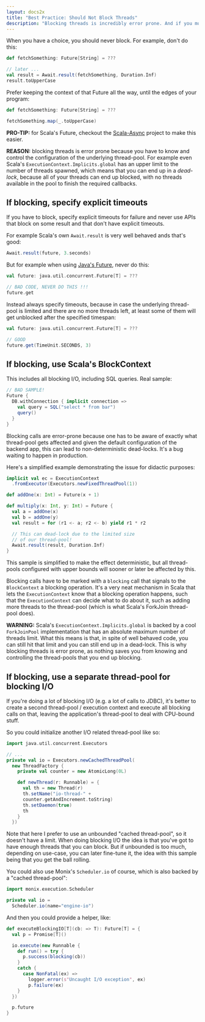 ```yaml
---
layout: docs2x
title: "Best Practice: Should Not Block Threads"
description: "Blocking threads is incredibly error prone. And if you must block, do so with Scala's BlockContext and with explicit timeouts."
---
```


When you have a choice, you should never block. For example, don't do
this:

```scala
def fetchSomething: Future[String] = ???

// later ...
val result = Await.result(fetchSomething, Duration.Inf)
result.toUpperCase
```

Prefer keeping the context of that Future all the way, until the edges of your program:

```scala
def fetchSomething: Future[String] = ???

fetchSomething.map(_.toUpperCase)
```

**PRO-TIP:** for Scala's Future, checkout the
[Scala-Async](https://github.com/scala/async) project to make this
easier.

**REASON:** blocking threads is error prone because you have to know
and control the configuration of the underlying thread-pool. For
example even Scala's `ExecutionContext.Implicits.global` has an upper
limit to the number of threads spawned, which means that you can end
up in a *dead-lock*, because all of your threads can end up blocked,
with no threads available in the pool to finish the required
callbacks.

## If blocking, specify explicit timeouts

If you have to block, specify explicit timeouts for failure and never
use APIs that block on some result and that don't have explicit
timeouts.

For example Scala's own `Await.result` is very well behaved ands
that's good:

```scala
Await.result(future, 3.seconds)
```

But for example when using
[Java's Future](https://docs.oracle.com/javase/8/docs/api/java/util/concurrent/Future.html),
never do this:

```scala
val future: java.util.concurrent.Future[T] = ???

// BAD CODE, NEVER DO THIS !!!
future.get
```

Instead always specify timeouts, because in case the underlying
thread-pool is limited and there are no more threads left, at least
some of them will get unblocked after the specified timespan:

```scala
val future: java.util.concurrent.Future[T] = ???

// GOOD
future.get(TimeUnit.SECONDS, 3)
```

## If blocking, use Scala's BlockContext

This includes all blocking I/O, including SQL queries. Real sample:

```scala
// BAD SAMPLE!
Future {
  DB.withConnection { implicit connection =>
    val query = SQL("select * from bar")
    query()
  }
}
```

Blocking calls are error-prone because one has to be aware of exactly
what thread-pool gets affected and given the default configuration of
the backend app, this can lead to non-deterministic dead-locks. It's a
bug waiting to happen in production.

Here's a simplified example demonstrating the issue for didactic purposes:

```scala
implicit val ec = ExecutionContext
  .fromExecutor(Executors.newFixedThreadPool(1))

def addOne(x: Int) = Future(x + 1)

def multiply(x: Int, y: Int) = Future {
  val a = addOne(x)
  val b = addOne(y)
  val result = for (r1 <- a; r2 <- b) yield r1 * r2

  // This can dead-lock due to the limited size 
  // of our thread-pool!
  Await.result(result, Duration.Inf)
}
```

This sample is simplified to make the effect deterministic, but all
thread-pools configured with upper bounds will sooner or later be
affected by this.

Blocking calls have to be marked with a `blocking` call that signals
to the `BlockContext` a blocking operation. It's a very neat mechanism
in Scala that lets the `ExecutionContext` know that a blocking operation
happens, such that the `ExecutionContext` can decide what to do about
it, such as adding more threads to the thread-pool (which is what
Scala's ForkJoin thread-pool does).

**WARNING:** Scala's `ExecutionContext.Implicits.global` is backed by
a cool `ForkJoinPool` implementation that has an absolute maximum
number of threads limit. What this means is that, in spite of well
behaved code, you can still hit that limit and you can still end up in
a dead-lock. This is why blocking threads is error prone, as nothing
saves you from knowing and controlling the thread-pools that you end
up blocking.

## If blocking, use a separate thread-pool for blocking I/O

If you're doing a lot of blocking I/O (e.g. a lot of calls to JDBC),
it's better to create a second thread-pool / execution context and
execute all blocking calls on that, leaving the application's
thread-pool to deal with CPU-bound stuff.

So you could initialize another I/O related thread-pool like so:

```scala
import java.util.concurrent.Executors

// ...
private val io = Executors.newCachedThreadPool(
  new ThreadFactory {
    private val counter = new AtomicLong(0L)

    def newThread(r: Runnable) = {
      val th = new Thread(r)
      th.setName("io-thread-" +
      counter.getAndIncrement.toString)
      th.setDaemon(true)
      th
    }
  })
```

Note that here I prefer to use an unbounded "cached thread-pool", so
it doesn't have a limit. When doing blocking I/O the idea is that
you've got to have enough threads that you can block. But if unbounded
is too much, depending on use-case, you can later fine-tune it, the
idea with this sample being that you get the ball rolling.

You could also use Monix's `Scheduler.io` of course, which is also
backed by a "cached thread-pool":

```scala
import monix.execution.Scheduler

private val io = 
  Scheduler.io(name="engine-io")
```

And then you could provide a helper, like:

```scala
def executeBlockingIO[T](cb: => T): Future[T] = {
  val p = Promise[T]()

  io.execute(new Runnable {
    def run() = try {
      p.success(blocking(cb))
    }
    catch {
      case NonFatal(ex) =>
        logger.error(s"Uncaught I/O exception", ex)
        p.failure(ex)
    }
  })

  p.future
}
```


